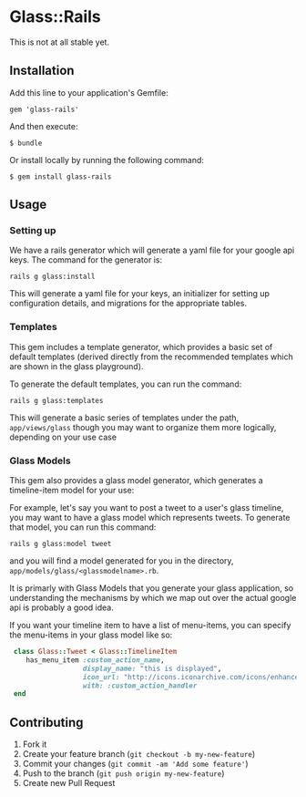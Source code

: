 # Glass::Rails

This is not at all stable yet.

## Installation

Add this line to your application's Gemfile:

    gem 'glass-rails'

And then execute:

    $ bundle

Or install locally by running the following command:

    $ gem install glass-rails

## Usage

### Setting up

We have a rails generator which will generate a 
yaml file for your google api keys. The command for 
the generator is: 

    rails g glass:install

This will generate a yaml file for your keys, an initializer for 
setting up configuration details, and migrations for the appropriate
tables.

### Templates

This gem includes a template generator, which provides a basic 
set of default templates (derived directly from the recommended templates 
which are shown in the glass playground). 

To generate the default templates, you can run the command:

    rails g glass:templates

This will generate a basic series of templates under the path,
`app/views/glass` though you may want to organize them more logically,
depending on your use case

### Glass Models

This gem also provides a glass model generator, which generates a timeline-item
model for your use:

For example, let's say you want to post a tweet to a user's glass timeline, 
you may want to have a glass model which represents tweets. To generate that
model, you can run this command: 

    rails g glass:model tweet

and you will find a model generated for you in the directory,
`app/models/glass/<glassmodelname>.rb`. 

It is primarly with Glass Models that you generate your glass application,
so understanding the mechanisms by which we map out over the actual google
api is probably a good idea. 

If you want your timeline item to have a list of menu-items, you can specify 
the menu-items in your glass model like so:

```ruby
 class Glass::Tweet < Glass::TimelineItem
    has_menu_item :custom_action_name, 
                  display_name: "this is displayed", 
                  icon_url: "http://icons.iconarchive.com/icons/enhancedlabs/lha-objects/128/Filetype-URL-icon.png", 
                  with: :custom_action_handler
 end
```


## Contributing

1. Fork it
2. Create your feature branch (`git checkout -b my-new-feature`)
3. Commit your changes (`git commit -am 'Add some feature'`)
4. Push to the branch (`git push origin my-new-feature`)
5. Create new Pull Request
